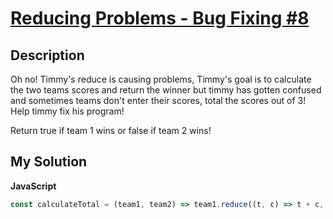 # [Reducing Problems - Bug Fixing #8](https://www.codewars.com/kata/)

## Description

Oh no! Timmy's reduce is causing problems, Timmy's goal is to calculate the two teams scores and return the winner but timmy has gotten confused and sometimes teams don't enter their scores, total the scores out of 3! Help timmy fix his program!

Return true if team 1 wins or false if team 2 wins!

## My Solution

**JavaScript**

```js
const calculateTotal = (team1, team2) => team1.reduce((t, c) => t + c, 0) > team2.reduce((t, c) => t + c, 0);
```